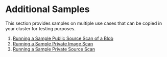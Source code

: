 # Additional Samples
This section provides samples on multiple use cases that can be copied in your cluster for testing purposes.  

1. [Running a Sample Public Source Scan of a Blob](blob.md)
2. [Running a Sample Private Image Scan](private-image.md)
3. [Running a Sample Private Source Scan](private-source.md)
